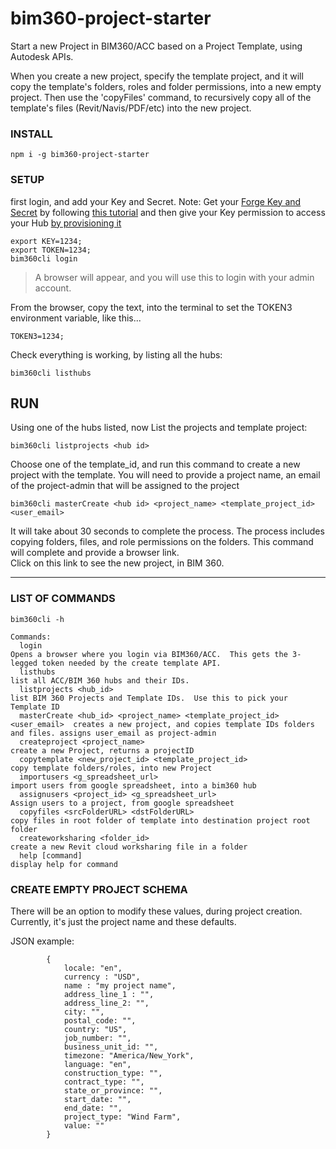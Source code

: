 # bim360-project-starter
Start a new Project in BIM360/ACC based on a Project Template, using Autodesk APIs.   

When you create a new project, specify the template project, and it will copy the template's folders, roles and folder permissions, into a new empty project.  Then use the 'copyFiles' command, to recursively copy all of the template's files (Revit/Navis/PDF/etc) into the new project.

### INSTALL
```
npm i -g bim360-project-starter
```


### SETUP

first login, and add your Key and Secret.
Note: Get your [Forge Key and Secret](http://forge.autodesk.com/myapps/) by following [this tutorial](https://forge-tutorials.autodesk.io/#create-an-account) and then give your Key permission to access your Hub [by provisioning it](https://forge-tutorials.autodesk.io/#provision-access-in-other-products)

```
export KEY=1234;
export TOKEN=1234;
bim360cli login
```

> A browser will appear, and you will use this to login with your admin account.

From the browser, copy the text, into the terminal to set the TOKEN3 environment variable, like this...

```
TOKEN3=1234;
```

Check everything is working, by listing all the hubs:

```
bim360cli listhubs
```


## RUN

Using one of the hubs listed, now List the projects and template project:

```
bim360cli listprojects <hub id>
```


Choose one of the template_id, and run this command to create a new project with the template.
You will need to provide a project name, an email of the project-admin that will be assigned to the project

```
bim360cli masterCreate <hub id> <project_name> <template_project_id> <user_email>
```

It will take about 30 seconds to complete the process.  The process includes copying folders, files, and role permissions on the folders.
This command will complete and provide a browser link.  
Click on this link to see the new project, in BIM 360.

<hr>

### LIST OF COMMANDS

```
bim360cli -h
```


```
Commands:
  login                                                                    Opens a browser where you login via BIM360/ACC.  This gets the 3-legged token needed by the create template API.
  listhubs                                                                 list all ACC/BIM 360 hubs and their IDs.
  listprojects <hub_id>                                                    list BIM 360 Projects and Template IDs.  Use this to pick your Template ID
  masterCreate <hub_id> <project_name> <template_project_id> <user_email>  creates a new project, and copies template IDs folders and files. assigns user_email as project-admin
  createproject <project_name>                                             create a new Project, returns a projectID
  copytemplate <new_project_id> <template_project_id>                      copy template folders/roles, into new Project
  importusers <g_spreadsheet_url>                                          import users from google spreadsheet, into a bim360 hub
  assignusers <project_id> <g_spreadsheet_url>                             Assign users to a project, from google spreadsheet
  copyfiles <srcFolderURL> <dstFolderURL>                                  copy files in root folder of template into destination project root folder
  createworksharing <folder_id>                                            create a new Revit cloud worksharing file in a folder
  help [command]                                                           display help for command
```



### CREATE EMPTY PROJECT SCHEMA

There will be an option to modify these values, during project creation.  Currently, it's just the project name and these defaults.

JSON example:
```
		{
			locale: "en",
			currency : "USD",
			name : "my project name",
			address_line_1 : "",
			address_line_2: "",
			city: "",
			postal_code: "",
			country: "US",
			job_number: "",
			business_unit_id: "",
			timezone: "America/New_York",
			language: "en",
			construction_type: "",
			contract_type: "",
			state_or_province: "",
			start_date: "",
			end_date: "",
			project_type: "Wind Farm",
			value: ""
		}
```
